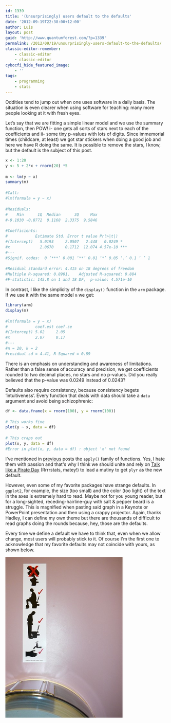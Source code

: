 ```yaml
---
id: 1339
title: '(Unsurprisingly) users default to the defaults'
date: '2012-09-19T22:38:00+12:00'
author: Luis
layout: post
guid: 'http://www.quantumforest.com/?p=1339'
permalink: /2012/09/19/unsurprisingly-users-default-to-the-defaults/
classic-editor-remember:
    - classic-editor
    - classic-editor
cybocfi_hide_featured_image:
    - ''
tags:
    - programming
    - stats
---
```


Oddities tend to jump out when one uses software in a daily basis. The situation is even clearer when using software for teaching: many more people looking at it with fresh eyes.

Let’s say that we are fitting a simple linear model and we use the summary function, then POW! i- one gets all sorts of stars next to each of the coefficients and ii- some tiny p-values with lots of digits. Since immemorial times (childcare, at least) we got star stickers when doing a good job and here we have R doing the same. It is possible to remove the stars, I know, but the default is the subject of this post.

```r
x <- 1:20
y <- 5 + 2*x + rnorm(20) *5

m <- lm(y ~ x)
summary(m)

#Call:
#lm(formula = y ~ x)

#Residuals:
#    Min      1Q  Median      3Q     Max
#-9.1030 -0.8772  0.1168  2.3375  9.5846

#Coefficients:
#            Estimate Std. Error t value Pr(>|t|)
#(Intercept)   5.0193     2.0507   2.448   0.0249 *
#x             2.0670     0.1712  12.074 4.57e-10 ***
#---
#Signif. codes:  0 ‘***’ 0.001 ‘**’ 0.01 ‘*’ 0.05 ‘.’ 0.1 ‘ ’ 1

#Residual standard error: 4.415 on 18 degrees of freedom
#Multiple R-squared: 0.8901,    Adjusted R-squared: 0.884
#F-statistic: 145.8 on 1 and 18 DF,  p-value: 4.571e-10
```

In contrast, I like the simplicity of the `display()` function in the `arm` package. If we use it with the same model `m` we get:

```r
library(arm)
display(m)

#lm(formula = y ~ x)
#            coef.est coef.se
#(Intercept) 5.02     2.05
#x           2.07     0.17
#---
#n = 20, k = 2
#residual sd = 4.41, R-Squared = 0.89
```

There is an emphasis on understanding and awareness of limitations. Rather than a false sense of accuracy and precision, we get coefficients rounded to two decimal places, no stars and no p-values. Did you really believed that the p-value was 0.0249 instead of 0.0243?

Defaults also require consistency, because consistency begets ‘intuitiveness’. Every function that deals with data should take a `data` argument and avoid being schizophrenic:

```r
df <- data.frame(x = rnorm(100), y = rnorm(100))

# This works fine
plot(y ~ x, data = df)

# This craps out
plot(x, y, data = df)
#Error in plot(x, y, data = df) : object 'x' not found
```

I've mentioned in [previous](/2012/08/m-x-n-matrix-with-randomly-assigned-01/) posts the `apply()` family of functions. Yes, I hate them with passion and that's why I think we should unite and rely on [Talk like a Pirate Day](http://www.google.com/webhp?hl=en&tab=ww#hl=en&output=search&sclient=psy-ab&q=talk+like+a+pirate+day) (Rrrrstats, matey!) to lead a mutiny to get `plyr` as the new default.

However, even some of my favorite packages have strange defaults. In `ggplot2`, for example, the size (too small) and the color (too light) of the text in the axes is extremely hard to read. Maybe not for you young reader, but for a long-sighted, receding-hairline-guy with salt & pepper beard is a struggle. This is magnified when pasting said graph in a Keynote or PowerPoint presentation and then using a crappy projector. Again, thanks Hadley, I can define my own theme but there are thousands of difficult to read graphs doing the rounds because, hey, those are the defaults.

Every time we define a default we have to think that, even when we allow change, most users will probably stick to it. Of course I'm the first one to acknowledge that my favorite defaults may not coincide with yours, as shown below.

![Sticker in a University of Canterbury toilet cubicle. There are cultural differences on the default correct position.](/assets/images/toilets.jpg)